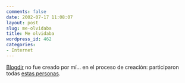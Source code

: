 ```yaml
---
comments: false
date: 2002-07-17 11:08:07
layout: post
slug: me-olvidaba
title: Me olvidaba
wordpress_id: 462
categories:
- Internet
---
```


[Blogdir](http://www.blogdir.com) no fue creado por mí… en el proceso de creación: participaron todas [estas personas](http://www.blogdir.com/about/index.php).




 
